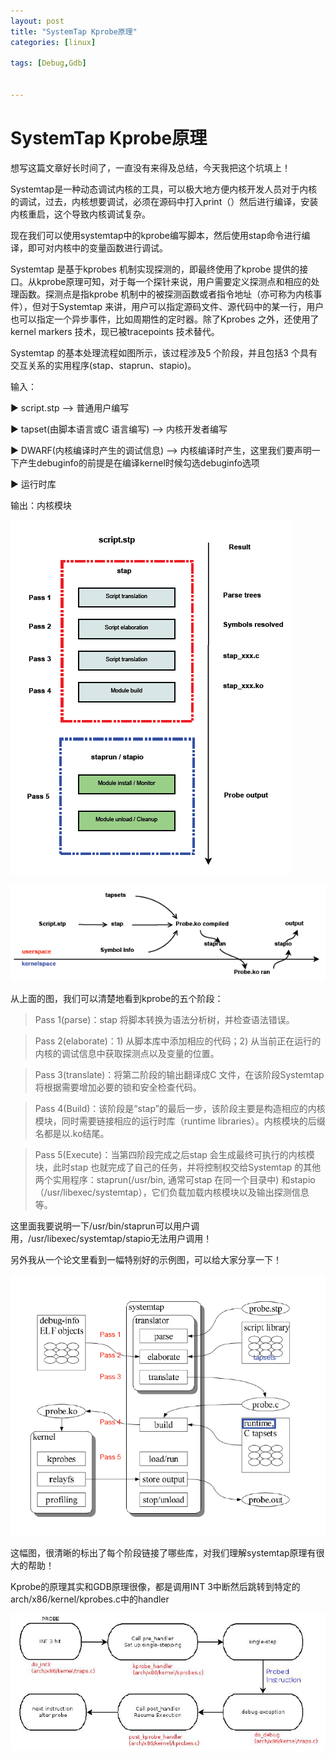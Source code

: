 ```yaml
---
layout: post
title: "SystemTap Kprobe原理"
categories: [linux]

tags: [Debug,Gdb] 


---
```

SystemTap Kprobe原理
====================
想写这篇文章好长时间了，一直没有来得及总结，今天我把这个坑填上！

Systemtap是一种动态调试内核的工具，可以极大地方便内核开发人员对于内核的调试，过去，内核想要调试，必须在源码中打入print（）然后进行编译，安装内核重启，这个导致内核调试复杂。

现在我们可以使用systemtap中的kprobe编写脚本，然后使用stap命令进行编译，即可对内核中的变量函数进行调试。

Systemtap 是基于kprobes 机制实现探测的，即最终使用了kprobe 提供的接口。从kprobe原理可知，对于每一个探针来说，用户需要定义探测点和相应的处理函数。探测点是指kprobe 机制中的被探测函数或者指令地址（亦可称为内核事件），但对于Systemtap 来讲，用户可以指定源码文件、源代码中的某一行，用户也可以指定一个异步事件，比如周期性的定时器。除了Kprobes 之外，还使用了kernel markers 技术，现已被tracepoints 技术替代。

Systemtap 的基本处理流程如图所示，该过程涉及5 个阶段，并且包括3 个具有交互关系的实用程序(stap、staprun、stapio)。

输入：

▶ script.stp –> 普通用户编写

▶ tapset(由脚本语言或C 语言编写) –> 内核开发者编写

▶ DWARF(内核编译时产生的调试信息) –> 内核编译时产生，这里我们要声明一下产生debuginfo的前提是在编译kernel时候勾选debuginfo选项

▶ 运行时库

输出：内核模块

![](/assets/pic/4058.png)

![](/assets/pic/4227.png)

从上面的图，我们可以清楚地看到kprobe的五个阶段：

> Pass 1(parse)：stap 将脚本转换为语法分析树，并检查语法错误。

> Pass 2(elaborate)：1) 从脚本库中添加相应的代码；2) 从当前正在运行的内核的调试信息中获取探测点以及变量的位置。

> Pass 3(translate)：将第二阶段的输出翻译成C 文件，在该阶段Systemtap 将根据需要增加必要的锁和安全检查代码。

> Pass 4(Build)：该阶段是“stap”的最后一步，该阶段主要是构造相应的内核模块，同时需要链接相应的运行时库（runtime libraries）。内核模块的后缀名都是以.ko结尾。

> Pass 5(Execute)：当第四阶段完成之后stap 会生成最终可执行的内核模块，此时stap 也就完成了自己的任务，并将控制权交给Systemtap 的其他两个实用程序：staprun(/usr/bin, 通常可stap 在同一个目录中) 和stapio（/usr/libexec/systemtap），它们负载加载内核模块以及输出探测信息等。

这里面我要说明一下/usr/bin/staprun可以用户调用，/usr/libexec/systemtap/stapio无法用户调用！

另外我从一个论文里看到一幅特别好的示例图，可以给大家分享一下！

![](/assets/pic/4524.png)

这幅图，很清晰的标出了每个阶段链接了哪些库，对我们理解systemtap原理有很大的帮助！

Kprobe的原理其实和GDB原理很像，都是调用INT 3中断然后跳转到特定的arch/x86/kernel/kprobes.c中的handler

![](/assets/pic/0006.png)

